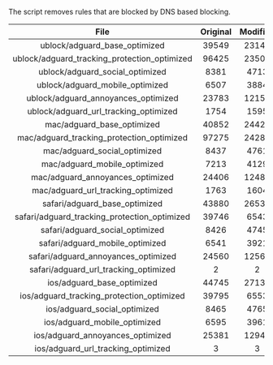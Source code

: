 The script removes rules that are blocked by DNS based blocking.


| File | Original | Modified |
|:----:|:-----:|:-----:|
| ublock/adguard_base_optimized | 39549 | 23144 |
| ublock/adguard_tracking_protection_optimized | 96425 | 23509 |
| ublock/adguard_social_optimized | 8381 | 4713 |
| ublock/adguard_mobile_optimized | 6507 | 3884 |
| ublock/adguard_annoyances_optimized | 23783 | 12151 |
| ublock/adguard_url_tracking_optimized | 1754 | 1595 |
| mac/adguard_base_optimized | 40852 | 24420 |
| mac/adguard_tracking_protection_optimized | 97275 | 24287 |
| mac/adguard_social_optimized | 8437 | 4761 |
| mac/adguard_mobile_optimized | 7213 | 4129 |
| mac/adguard_annoyances_optimized | 24406 | 12483 |
| mac/adguard_url_tracking_optimized | 1763 | 1604 |
| safari/adguard_base_optimized | 43880 | 26533 |
| safari/adguard_tracking_protection_optimized | 39746 | 6543 |
| safari/adguard_social_optimized | 8426 | 4745 |
| safari/adguard_mobile_optimized | 6541 | 3921 |
| safari/adguard_annoyances_optimized | 24560 | 12562 |
| safari/adguard_url_tracking_optimized | 2 | 2 |
| ios/adguard_base_optimized | 44745 | 27132 |
| ios/adguard_tracking_protection_optimized | 39795 | 6553 |
| ios/adguard_social_optimized | 8465 | 4765 |
| ios/adguard_mobile_optimized | 6595 | 3961 |
| ios/adguard_annoyances_optimized | 25381 | 12943 |
| ios/adguard_url_tracking_optimized | 3 | 3 |